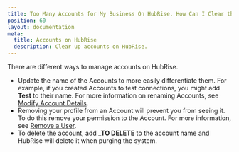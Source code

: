 ```yaml
---
title: Too Many Accounts for My Business On HubRise. How Can I Clear the System?
position: 60
layout: documentation
meta:
  title: Accounts on HubRise
  description: Clear up accounts on HubRise.
---
```


There are different ways to manage accounts on HubRise.

- Update the name of the Accounts to more easily differentiate them. For example, if you created Accounts to test connections, you might add **Test** to their name. For more information on renaming Accounts, see [Modify Account Details](/docs/account/#modify-account-details).
- Removing your profile from an Account will prevent you from seeing it. To do this remove your permission to the Account. For more information, see [Remove a User](/docs/permissions/#remove-a-user).
- To delete the account, add **\_TO DELETE** to the account name and HubRise will delete it when purging the system.
